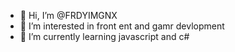 - 👋 Hi, I’m @FRDYIMGNX
- 👀 I’m interested in front ent and gamr devlopment
- 🌱 I’m currently learning javascript and c#

<!---
FRDYIMGNX/FRDYIMGNX is a ✨ special ✨ repository because its `README.md` (this file) appears on your GitHub profile.
You can click the Preview link to take a look at your changes.
--->
